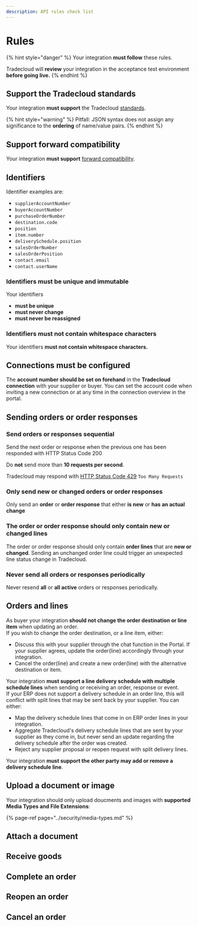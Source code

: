 ```yaml
---
description: API rules check list
---
```


# Rules

{% hint style="danger" %}
Your integration **must follow** these rules.

Tradecloud will **review** your integration in the acceptance test environment **before going live.**
{% endhint %}

## Support the Tradecloud standards

Your integration **must support** the Tradecloud [standards](standards.md).

{% hint style="warning" %}
Pitfall: JSON syntax does not assign any significance to the **ordering** of name/value pairs.
{% endhint %}

## Support forward compatibility

Your integration **must support** [forward compatibility](compatibility.md#forward-compatibility).

## Identifiers

Identifier examples are:

* `supplierAccountNumber`
* `buyerAccountNumber`
* `purchaseOrderNumber`
* `destination.code`
* `position`
* `item.number`
* `deliverySchedule.position`
* `salesOrderNumber`
* `salesOrderPosition`
* `contact.email`
* `contact.userName`

### Identifiers must be unique and immutable

Your identifiers

* **must be unique**
* **must never change**
* **must never be reassigned**

### Identifiers must not contain whitespace characters

Your identifiers **must not contain whitespace characters.**

## Connections must be configured

The **account number should be set on forehand** in the **Tradecloud connection** with your supplier or buyer. You can set the account code when inviting a new connection or at any time in the connection overview in the portal.

## Sending orders or order responses

### Send orders or responses sequential

Send the next order or response when the previous one has been responded with HTTP Status Code 200

Do **not** send more than **10 requests per second**.

Tradecloud may respond with [HTTP Status Code 429](https://tools.ietf.org/html/rfc6585#section-4) `Too Many Requests`

### Only send new or changed orders or order responses

Only send an **order** or **order response** that either **is new** or **has an actual change**

### The order or order response should only contain new or changed lines

The order or order response should only contain **order lines** that are **new or changed**. Sending an unchanged order line could trigger an unexpected line status change in Tradecloud.

### Never send all orders or responses periodically

Never resend **all** or **all active** orders or responses periodically.

## Orders and lines

As buyer your integration **should not change the order destination or line item** when updating an order.  
If you wish to change the order destination, or a line item, either:

* Discuss this with your supplier through the chat function in the Portal. If your supplier agrees, update the order\(line\) accordingly through your integration.
* Cancel the order\(line\) and create a new order\(line\) with the alternative destination or item.

Your integration **must support a line delivery schedule with multiple schedule lines** when sending or receiving an order, response or event.  
If your ERP does not support a delivery schedule in an order line, this will conflict with split lines that may be sent back by your supplier. You can either:

* Map the delivery schedule lines that come in on ERP order lines in your integration.
* Aggregate Tradecloud's delivery schedule lines that are sent by your supplier as they come in, but never send an update regarding the delivery schedule after the order was created.
* Reject any supplier proposal or reopen request with split delivery lines.

Your integration **must support the other party may add or remove a delivery schedule line**.

## Upload a document or image

Your integration should only upload doucments and images with **supported Media Types and File Extensions**:

{% page-ref page="../security/media-types.md" %}

## Attach a document

## Receive goods

## Complete an order

## Reopen an order

## Cancel an order

